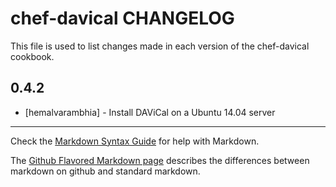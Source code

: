 chef-davical CHANGELOG
======================

This file is used to list changes made in each version of the chef-davical cookbook.

0.4.2
-----
- [hemalvarambhia] - Install DAViCal on a Ubuntu 14.04 server

- - -
Check the [Markdown Syntax Guide](http://daringfireball.net/projects/markdown/syntax) for help with Markdown.

The [Github Flavored Markdown page](http://github.github.com/github-flavored-markdown/) describes the differences between markdown on github and standard markdown.
